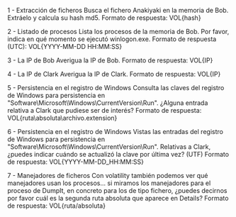 1 - Extracción de ficheros 
Busca el fichero Anakiyaki en la memoria de Bob. Extráelo y calcula su hash md5. Formato de respuesta: VOL{hash}

2 - Listado de procesos 
Lista los procesos de la memoria de Bob. Por favor, indica en qué momento se ejecutó winlogon.exe. Formato de respuesta (UTC): VOL{YYYY-MM-DD HH:MM:SS}

3 - La IP de Bob 
Averigua la IP de Bob. Formato de respuesta: VOL{IP}

4 - La IP de Clark 
Averigua la IP de Clark. Formato de respuesta: VOL{IP}

5 - Persistencia en el registro de Windows 
Consulta las claves del registro de Windows para persistencia en "Software\Microsoft\Windows\CurrentVersion\Run". ¿Alguna entrada relativa a Clark que pudiese ser de interés? Formato de respuesta: VOL{ruta\absoluta\archivo.extension}

6 - Persistencia en el registro de Windows 
Vistas las entradas del registro de Windows para persistencia en "Software\Microsoft\Windows\CurrentVersion\Run". Relativas a Clark, ¿puedes indicar cuándo se actualizó la clave por última vez? (UTF) Formato de respuesta: VOL{YYYY-MM-DD_HH:MM:SS}

7 - Manejadores de ficheros 
Con volatility también podemos ver qué manejadores usan los procesos... si miramos los manejadores para el proceso de DumpIt, en concreto para los de tipo fichero, ¿puedes decirnos por favor cuál es la segunda ruta absoluta que aparece en Details? Formato de respuesta: VOL{ruta/absoluta}

